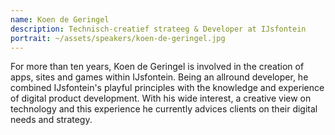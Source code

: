 ```yaml
---
name: Koen de Geringel
description: Technisch-creatief strateeg & Developer at IJsfontein
portrait: ~/assets/speakers/koen-de-geringel.jpg
---
```


For more than ten years, Koen de Geringel is involved in the creation of apps, sites and games within IJsfontein. Being an allround developer, he combined IJsfontein's playful principles with the knowledge and experience of digital product development. With his wide interest, a creative view on technology and this experience he currently advices clients on their digital needs and strategy.
